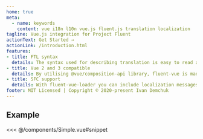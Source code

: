 ```yaml
---
home: true
meta:
  - name: keywords
    content: vue i18n l10n vue.js fluent.js translation localization
tagline: Vue.js integration for Project Fluent
actionText: Get Started →
actionLink: /introduction.html
features:
- title: FTL syntax
  details: The syntax used for describing translation is easy to read and understand. At the same time it allows to represent complex concepts from natural languages.
- title: Vue 2 and 3 compatible
  details: By utilising @vue/composition-api library, fluent-vue is made compatible both with Vue version 2 and version 3.
- title: SFC support
  details: With fluent-vue-loader you can include localization messages with rest of your single file component code.
footer: MIT Licensed | Copyright © 2020-present Ivan Demchuk
---
```


## Example

<<< @/components/Simple.vue#snippet

<simple-input />
